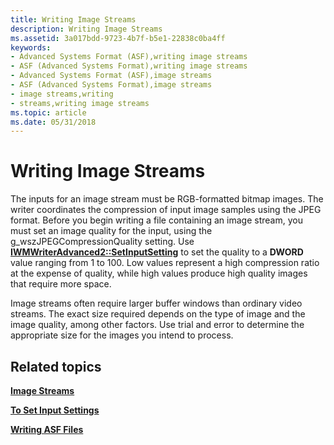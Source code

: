 ```yaml
---
title: Writing Image Streams
description: Writing Image Streams
ms.assetid: 3a017bdd-9723-4b7f-b5e1-22838c0ba4ff
keywords:
- Advanced Systems Format (ASF),writing image streams
- ASF (Advanced Systems Format),writing image streams
- Advanced Systems Format (ASF),image streams
- ASF (Advanced Systems Format),image streams
- image streams,writing
- streams,writing image streams
ms.topic: article
ms.date: 05/31/2018
---
```


# Writing Image Streams

The inputs for an image stream must be RGB-formatted bitmap images. The writer coordinates the compression of input image samples using the JPEG format. Before you begin writing a file containing an image stream, you must set an image quality for the input, using the g\_wszJPEGCompressionQuality setting. Use [**IWMWriterAdvanced2::SetInputSetting**](/previous-versions/windows/desktop/api/Wmsdkidl/nf-wmsdkidl-iwmwriteradvanced2-setinputsetting) to set the quality to a **DWORD** value ranging from 1 to 100. Low values represent a high compression ratio at the expense of quality, while high values produce high quality images that require more space.

Image streams often require larger buffer windows than ordinary video streams. The exact size required depends on the type of image and the image quality, among other factors. Use trial and error to determine the appropriate size for the images you intend to process.

## Related topics

<dl> <dt>

[**Image Streams**](image-streams.md)
</dt> <dt>

[**To Set Input Settings**](to-set-input-settings.md)
</dt> <dt>

[**Writing ASF Files**](writing-asf-files.md)
</dt> </dl>

 

 




